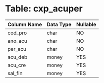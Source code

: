 # Table: cxp_acuper

| Column Name | Data Type | Nullable |
|-------------|-----------|----------|
| cod_pro | char | NO |
| ano_acu | char | NO |
| per_acu | char | NO |
| acu_deb | money | YES |
| acu_cre | money | YES |
| sal_fin | money | YES |
